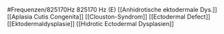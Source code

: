#Frequenzen/825170Hz
825170 Hz (E)
[[Anhidrotische ektodermale Dys.]]
[[Aplasia Cutis Congenita]]
[[Clouston-Syndrom]]
[[Ectodermal Defect]]
[[Ektodermaldysplasie]]
[[Hidrotic Ectodermal Dysplasien]]